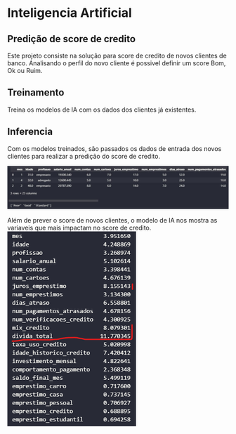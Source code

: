 # Inteligencia Artificial
## Predição de score de credito
Este projeto consiste na solução para score de credito de novos clientes de banco. Analisando o perfil do novo cliente é possivel definir um score Bom, Ok ou Ruim.

## Treinamento
Treina os modelos de IA com os dados dos clientes já existentes.

## Inferencia
Com os modelos treinados, são passados os dados de entrada dos novos clientes para realizar a predição do score de credito.

<img src="P_N_C.jpg" alt="Previsão de score de credito" />

Além de prever o score de novos clientes, o modelo de IA nos mostra as variaveis que mais impactam no score de credito.
![alt text](feature_importance.png)